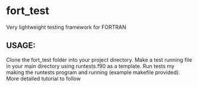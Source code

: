 # fort_test
Very lightweight testing framework for FORTRAN

## USAGE:
Clone the fort_test folder into your project directory. Make a test running file in your main directory using runtests.f90 as a template.
Run tests my making the runtests program and running (example makefile provided). More detailed tutorial to follow
